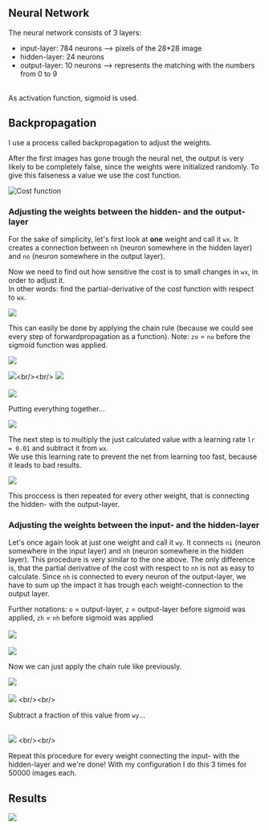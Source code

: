 ## Neural Network
The neural network consists of 3 layers:
+ input-layer: 784 neurons  --> pixels of the 28\*28 image
+ hidden-layer: 24 neurons
+ output-layer: 10 neurons  --> represents the matching with the numbers from 0 to 9
<br/> 
As activation function, sigmoid is used.

## Backpropagation
I use a process called backpropagation to adjust the weights.

After the first images has gone trough the neural net, the output is very likely to be completely false, since the weights were initialized randomly.
To give this falseness a value we use the cost function.

![Cost function](https://latex.codecogs.com/svg.image?\color{white}&space;C(...)&space;=&space;\sum_{n=0}^{9}(output[n]&space;-&space;desiredOutput[n])^{2})

### Adjusting the weights between the hidden- and the output-layer

For the sake of simplicity, let's first look at **one** weight and call it `wx`. It creates a connection between `nh` (neuron somewhere in the hidden layer) and `no` (neuron somewhere in the output layer).<br/>

Now we need to find out how sensitive the cost is to small changes in `wx`, in order to adjust it. <br/>
In other words: find the partial-derivative of the cost function with respect to `wx`.<br/>

![](https://latex.codecogs.com/svg.image?\color{white}&space;\frac{\partial&space;C}{\partial&space;wx}&space;&space;=&space;?)
 
This can easily be done by applying the chain rule (because we could see every step of forwardpropagation as a function). Note: `zo` = `no` before the sigmoid function was applied.<br/>

![](https://latex.codecogs.com/svg.image?\color{white}&space;\frac{\partial&space;C}{\partial&space;wx}&space;=&space;\frac{\partial&space;C}{\partial&space;no}&space;\frac{\partial&space;no}{\partial&space;zo}&space;\frac{\partial&space;zo}{\partial&space;wx})

![](https://latex.codecogs.com/svg.image?\color{white}&space;\frac{\partial&space;C}{\partial&space;no}&space;=&space;2(no&space;-&space;desiredOutput))<br/><br/>
![](https://latex.codecogs.com/svg.image?\color{white}&space;\frac{\partial&space;no}{\partial&space;zo}&space;=&space;sigmoid'(zo))<br/><br/>
![](https://latex.codecogs.com/svg.image?\color{white}&space;\frac{\partial&space;zo}{\partial&space;wx}&space;=&space;nh)<br/>

Putting everything together...

![](https://latex.codecogs.com/svg.image?\color{white}&space;\frac{\partial&space;C}{\partial&space;wx}&space;=&space;2(no&space;-&space;desiredOutput)sigmoid'(zo)nh)

The next step is to multiply the just calculated value with a learning rate `lr = 0.01` and subtract it from `wx`. <br/>
We use this learning rate to prevent the net from learning too fast, because it leads to bad results.


![](https://latex.codecogs.com/svg.image?\color{white}wx&space;=&space;wx&space;-&space;lr&space;*&space;2(no&space;-&space;desiredOutput)sigmoid'(zo)nh)

This proccess is then repeated for every other weight, that is connecting the hidden- with the output-layer.

### Adjusting the weights between the input- and the hidden-layer
Let's once again look at just one weight and call it `wy`. It connects `ni` (neuron somewhere in the input layer) and `nh` (neuron somewhere in the hidden layer).
This procedure is very similar to the one above. The only difference is, that the partial derivative of the cost with respect to `nh` is not as easy to calculate. Since `nh` is connected to every neuron of the output-layer, we have to sum up the impact it has trough each weight-connection to the output layer.

Further notations: `o` = output-layer, `z` = output-layer before sigmoid was applied, `zh` = `nh` before sigmoid was applied <br/><br/>
![](https://latex.codecogs.com/svg.image?\color{white}&space;\frac{\partial&space;C}{\partial&space;nh}&space;=&space;&space;\sum_{i=0}^{9}&space;\frac{\partial&space;C}{\partial&space;o_{i}}&space;\frac{\partial&space;o_{i}}{\partial&space;z_{i}}&space;\frac{\partial&space;z_{i}}{\partial&space;nh}&space;)
<br/><br/>
![](https://latex.codecogs.com/svg.image?\color{white}\frac{\partial&space;C}{\partial&space;nh}&space;=&space;\sum_{i=0}^{9}&space;2(o_{i}&space;-&space;desiredOutput_{i})sigmoid'(z_{i})nh)

Now we can just apply the chain rule like previously. <br/>


![](https://latex.codecogs.com/svg.image?\color{white}&space;\frac{\partial&space;C}{\partial&space;wy}&space;=&space;\frac{\partial&space;C}{\partial&space;nh}&space;\frac{\partial&space;nh}{\partial&space;zh}&space;\frac{\partial&space;zh}{\partial&space;wy})
<br/><br/>
![](https://latex.codecogs.com/svg.image?\color{white}\frac{\partial&space;C}{\partial&space;wy}&space;=&space;(\sum_{i=0}^{9}&space;2(o_{i}&space;-&space;desiredOutput_{i})sigmoid'(z_{i})nh)sigmoid'(zh)ni)
<br/><br/>

Subtract a fraction of this value from `wy`... <br/><br/>

![](https://latex.codecogs.com/svg.image?\color{white}&space;w&space;=&space;w&space;-&space;lr(\sum_{i=0}^{9}\frac{\partial&space;C}{\partial&space;o_{i}}\frac{\partial&space;o_{i}}{\partial&space;z_{i}}\frac{\partial&space;z_{i}}{\partial&space;nh})sigmoid'(zh)ni)
<br/><br/>

Repeat this procedure for every weight connecting the input- with the hidden-layer and we're done!
With my configuration I do this 3 times for 50000 images each.

## Results
![](https://drive.google.com/uc?export=view&id=1CB1EgtA3UfGmTb0EVjMIlMqYsjTvuqwR)





